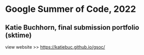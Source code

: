 # Google Summer of Code, 2022
## Katie Buchhorn, final submission portfolio (sktime)

view website >> https://katiebuc.github.io/gsoc/
